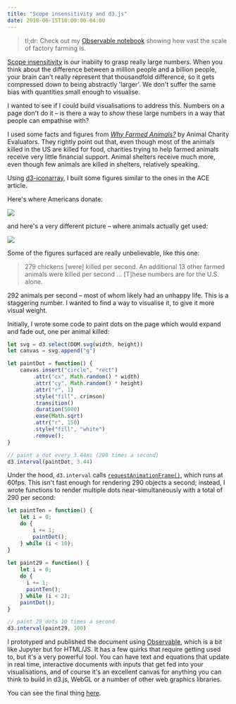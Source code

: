 ```yaml
---
title: "Scope insensitivity and d3.js"
date: 2018-06-15T10:00:00-04:00
---
```


> tl;dr: Check out my [Observable notebook](https://beta.observablehq.com/@henryaj/where-we-donate-and-why-it-matters) showing how vast the scale of factory farming is.

[Scope insensitivity](https://en.wikipedia.org/wiki/Scope_neglect) is our inabiity to grasp really large numbers. When you think about the difference between a million people and a billion people, your brain can't really represent that thousandfold difference, so it gets compressed down to being abstractly 'larger'. We don't suffer the same bias with quantities small enough to visualise.

I wanted to see if I could build visualisations to address this. Numbers on a page don't do it – is there a way to _show_ these large numbers in a way that people can empathise with?

I used some facts and figures from [_Why Farmed Animals?_](https://animalcharityevaluators.org/donation-advice/why-farmed-animals/) by Animal Charity Evaluators. They rightly point out that, even though most of the animals killed in the US are killed for food, charities trying to help farmed animals receive very little financial support. Animal shelters receive much more, even though few animals are killed in shelters, relatively speaking.

Using [d3-iconarray](https://github.com/tomgp/d3-iconarray), I built some figures similar to the ones in the ACE article.

Here's where Americans donate:

![](/img/animal-donations.png)

and here's a very different picture – where animals actually get used:

![](/img/animals-used.png)

Some of the figures surfaced are really unbelievable, like this one:

> 279 chickens [were] killed per second. An additional 13 other farmed animals were killed per second ... [T]hese numbers are for the U.S. alone.

292 animals per second – most of whom likely had an unhappy life. This is a staggering number. I wanted to find a way to visualise it, to give it more visual weight.

Initially, I wrote some code to paint dots on the page which would expand and fade out, one per animal killed:

```js
let svg = d3.select(DOM.svg(width, height))
let canvas = svg.append("g")

let paintDot = function() {
    canvas.insert("circle", "rect")
        .attr("cx", Math.random() * width)
        .attr("cy", Math.random() * height)
        .attr("r", 1)
        .style("fill", crimson)
        .transition()
        .duration(5000)
        .ease(Math.sqrt)
        .attr("r", 150)
        .style("fill", "white")
        .remove();
}

// paint a dot every 3.44ms (290 times a second)
d3.interval(paintDot, 3.44) 
```

Under the hood, `d3.interval` calls [`requestAnimationFrame()`](https://developer.mozilla.org/en-US/docs/Web/API/window/requestAnimationFrame), which runs at 60fps. This isn't fast enough for rendering 290 objects a second; instead, I wrote functions to render multiple dots near-simultaneously with a total of 290 per second:

```js
let paintTen = function() {
    let i = 0;
    do {
        i += 1;
        paintDot();
    } while (i < 10);
}
  
let paint29 = function() {
    let i = 0;
    do {
      i += 1;
      paintTen();
    } while (i < 2);
    paintDot();
}

// paint 29 dots 10 times a second
d3.interval(paint29, 100)
```

I prototyped and published the document using [Observable](https://beta.observablehq.com), which is a bit like Jupyter but for HTML/JS. It has a few quirks that require getting used to, but it's a very powerful tool. You can have text and equations that update in real time, interactive documents with inputs that get fed into your visualisations, and of course it's an excellent canvas for anything you can think to build in d3.js, WebGL or a number of other web graphics libraries.

You can see the final thing [here](https://beta.observablehq.com/@henryaj/where-we-donate-and-why-it-matters).
